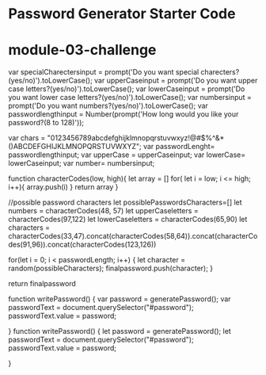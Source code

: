 # Password Generator Starter Code
# module-03-challenge
  var specialCharectersinput = prompt('Do you want special charecters?(yes/no)').toLowerCase();
  var upperCaseinput = prompt('Do you want upper case letters?(yes/no)').toLowerCase();
  var lowerCaseinput = prompt('Do you want lower case letters?(yes/no)').toLowerCase();
  var numbersinput = prompt('Do you want numbers?(yes/no)').toLowerCase();
  var passwordlengthinput = Number(prompt('How long would you like your password?(8 to 128)'));

  var chars = "0123456789abcdefghijklmnopqrstuvwxyz!@#$%^&*()ABCDEFGHIJKLMNOPQRSTUVWXYZ";
  var passwordLenght= passwordlengthinput;
  var upperCase = upperCaseinput;
  var lowerCase= lowerCaseinput;
  var number= numbersinput;


function characterCodes(low, high){
  let array = []
  for( let i = low; i <= high; i++){
    array.push(i)
  }
  return array
}

//possible password characters
let possiblePasswordsCharacters=[]
let numbers = characterCodes(48, 57)
let upperCaseletters = characterCodes(97,122)
let lowerCaseletters = characterCodes(65,90)
let characters = characterCodes(33,47).concat(characterCodes(58,64)).concat(characterCodes(91,96)).concat(characterCodes(123,126))


  
 
 for(let i = 0; i < passwordLength; i++) {
  let character = random(possibleCharacters);
  finalpassword.push(character);
}

 
return finalpassword

function writePassword() {
  var password = generatePassword();
  var passwordText = document.querySelector("#password");
  passwordText.value = password;

}
function writePassword() {
  let password = generatePassword();
  let passwordText = document.querySelector("#password");
  passwordText.value = password;

}

  